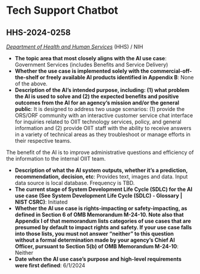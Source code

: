 # Tech Support Chatbot
## HHS-2024-0258
_[Department of Health and Human Services](<../3_agency/Department of Health and Human Services.md>)_ (HHS) / NIH


+ **The topic area that most closely aligns with the AI use case**: Government Services (includes Benefits and Service Delivery)
+ **Whether the use case is implemented solely with the commercial-off-the-shelf or freely available AI products identified in Appendix B**: None of the above.
+ **Description of the AI’s intended purpose, including: (1) what problem the AI is used to solve and (2) the expected benefits and positive outcomes from the AI for an agency’s mission and/or the general public**: It is designed to address two usage scenarios: (1) provide the ORS/ORF community with an interactive customer service chat interface for inquiries related to OIIT technology services, policy, and general information and (2) provide OIIT staff with the ability to receive answers in a variety of technical areas as they troubleshoot or manage efforts in their respective teams.

The benefit of the AI is to improve administrative questions and efficiency of the information to the internal OIIT team.
+ **Description of what the AI system outputs, whether it’s a prediction, recommendation, decision, etc**: Provides text, images and data. Input data source is local database. Frequency is TBD.
+ **The current stage of System Development Life Cycle (SDLC) for the AI use case (See System Development Life Cycle (SDLC) - Glossary | NIST CSRC)**: Initiated
+ **Whether the AI use case is rights-impacting or safety-impacting, as defined in Section 6 of OMB Memorandum M-24-10. Note also that Appendix I of that memorandum lists categories of use cases that are presumed by default to impact rights and safety. If your use case falls into those lists, you must not answer “neither” to this question without a formal determination made by your agency’s Chief AI Officer, pursuant to Section 5(b) of OMB Memorandum M-24-10**: Neither
+ **Date when the AI use case’s purpose and high-level requirements were first defined**: 6/1/2024